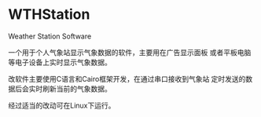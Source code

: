 # WTHStation
Weather Station Software

一个用于个人气象站显示气象数据的软件，主要用在广告显示面板
或者平板电脑等电子设备上实时显示气象数据。

改软件主要使用C语言和Cairo框架开发，在通过串口接收到气象站
定时发送的数据后会实时刷新当前的气象数据。

经过适当的改动可在Linux下运行。
